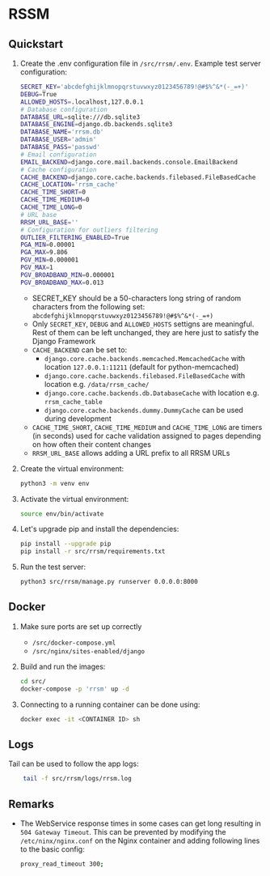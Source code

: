# RSSM

## Quickstart

1. Create the .env configuration file in `/src/rrsm/.env`. Example test server configuration:

    ```bash
    SECRET_KEY='abcdefghijklmnopqrstuvwxyz0123456789!@#$%^&*(-_=+)'
    DEBUG=True
    ALLOWED_HOSTS=.localhost,127.0.0.1
    # Database configuration
    DATABASE_URL=sqlite:///db.sqlite3
    DATABASE_ENGINE=django.db.backends.sqlite3
    DATABASE_NAME='rrsm.db'
    DATABASE_USER='admin'
    DATABASE_PASS='passwd'
    # Email configuration
    EMAIL_BACKEND=django.core.mail.backends.console.EmailBackend
    # Cache configuration
    CACHE_BACKEND=django.core.cache.backends.filebased.FileBasedCache
    CACHE_LOCATION='rrsm_cache'
    CACHE_TIME_SHORT=0
    CACHE_TIME_MEDIUM=0
    CACHE_TIME_LONG=0
    # URL base
    RRSM_URL_BASE=''
    # Configuration for outliers filtering
    OUTLIER_FILTERING_ENABLED=True
    PGA_MIN=0.00001
    PGA_MAX=9.806
    PGV_MIN=0.000001
    PGV_MAX=1
    PGV_BROADBAND_MIN=0.000001
    PGV_BROADBAND_MAX=0.013
    ```

    * SECRET_KEY should be a 50-characters long string of random characters from the following set: `abcdefghijklmnopqrstuvwxyz0123456789!@#$%^&*(-_=+)`
    * Only `SECRET_KEY`, `DEBUG` and `ALLOWED_HOSTS` settigns are meaningful. Rest of them can be left unchanged, they are here just to satisfy the Django Framework
    * `CACHE_BACKEND` can be set to:
        * `django.core.cache.backends.memcached.MemcachedCache` with location `127.0.0.1:11211` (default for python-memcached)
        * `django.core.cache.backends.filebased.FileBasedCache` with location e.g. `/data/rrsm_cache/`
        * `django.core.cache.backends.db.DatabaseCache` with location e.g. `rrsm_cache_table`
        * `django.core.cache.backends.dummy.DummyCache` can be used during development 
    * `CACHE_TIME_SHORT`, `CACHE_TIME_MEDIUM` and `CACHE_TIME_LONG` are timers (in seconds) used for cache validation assigned to pages depending on how often their content changes
    * `RRSM_URL_BASE` allows adding a URL prefix to all RRSM URLs
1. Create the virtual environment:

    ```bash
    python3 -m venv env
    ```

1. Activate the virtual environment:

    ```bash
    source env/bin/activate
    ```

1. Let's upgrade pip and install the dependencies:

    ```bash
    pip install --upgrade pip
    pip install -r src/rrsm/requirements.txt
    ```

1. Run the test server:

    ```bash
    python3 src/rrsm/manage.py runserver 0.0.0.0:8000
    ```

## Docker

1. Make sure ports are set up correctly
    * `/src/docker-compose.yml`
    * `/src/nginx/sites-enabled/django`
1. Build and run the images:

    ```bash
    cd src/
    docker-compose -p 'rrsm' up -d
    ```

1. Connecting to a running container can be done using:

    ```bash
    docker exec -it <CONTAINER ID> sh
    ```

## Logs

Tail can be used to follow the app logs:

```bash
    tail -f src/rrsm/logs/rrsm.log
```

## Remarks

* The WebService response times in some cases can get long resulting in `504 Gateway Timeout`. This can be prevented by modifying the `/etc/ninx/nginx.conf` on the Nginx container and adding following lines to the basic config:

    ```bash
    proxy_read_timeout 300;
    ```
